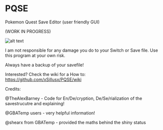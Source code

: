 # PQSE
Pokemon Quest Save Editor (user friendly GUI)

(WORK IN PROGRESS)

![alt text](https://github.com/xSillusx/PQSE/blob/master/screen.png)


I am not responsible for any damage you do to your Switch or Save file. Use this program at your own risk.

Always have a backup of your savefile!


Interested? Check the wiki for a How to: https://github.com/xSillusx/PQSE/wiki


Credits:

@TheAlexBarney - Code for En/De/cryption, De/Se/rialization of the savestrucutre and explaining!

@GBATemp users - very helpful information!

@shearx from GBATemp - provided the maths behind the shiny status
